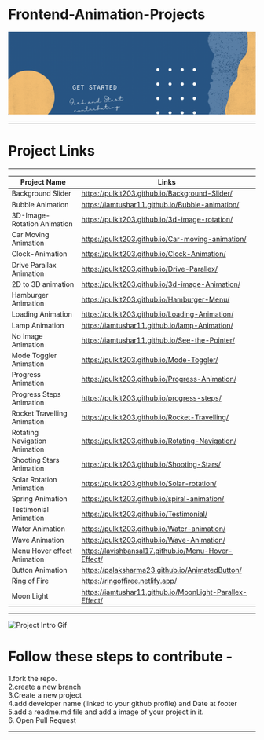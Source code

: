 # Frontend-Animation-Projects

![Project Intro Gif](https://raw.githubusercontent.com/Pulkit203/project-intro-gif/main/Blue%20and%20Yellow%20Modern%20Artisan%20Parties%20and%20Celebrations%20X-Frame%20Banner.gif)

---

# Project Links

---

| Project Name                  | Links                                               |
| ----------------------------- | --------------------------------------------------- |
| Background Slider             | https://pulkit203.github.io/Background-Slider/      |
| Bubble Animation              | https://iamtushar11.github.io/Bubble-animation/     |
| 3D-Image-Rotation Animation   | https://pulkit203.github.io/3d-image-rotation/      |
| Car Moving Animation          | https://pulkit203.github.io/Car-moving-animation/   |
| Clock-Animation               | https://pulkit203.github.io/Clock-Animation/        |
| Drive Parallax Animation      | https://pulkit203.github.io/Drive-Parallex/         |
| 2D to 3D animation            | https://pulkit203.github.io/3d-image-Animation/     |
| Hamburger Animation           | https://pulkit203.github.io/Hamburger-Menu/         |
| Loading Animation             | https://pulkit203.github.io/Loading-Animation/      |
| Lamp Animation                | https://iamtushar11.github.io/lamp-Animation/       |
| No Image Animation            | https://iamtushar11.github.io/See-the-Pointer/      |
| Mode Toggler Animation        | https://pulkit203.github.io/Mode-Toggler/           |
| Progress Animation            | https://pulkit203.github.io/Progress-Animation/     |
| Progress Steps Animation      | https://pulkit203.github.io/progress-steps/         |
| Rocket Travelling Animation   | https://pulkit203.github.io/Rocket-Travelling/      |
| Rotating Navigation Animation | https://pulkit203.github.io/Rotating-Navigation/    |
| Shooting Stars Animation      | https://pulkit203.github.io/Shooting-Stars/         |
| Solar Rotation Animation      | https://pulkit203.github.io/Solar-rotation/         |
| Spring Animation              | https://pulkit203.github.io/spiral-animation/       |
| Testimonial Animation         | https://pulkit203.github.io/Testimonial/            |
| Water Animation               | https://pulkit203.github.io/Water-animation/        |
| Wave Animation                | https://pulkit203.github.io/Wave-Animation/         |
| Menu Hover effect Animation   | https://lavishbansal17.github.io/Menu-Hover-Effect/ |
| Button Animation              | https://palaksharma23.github.io/AnimatedButton/     |
| Ring of Fire                  | https://ringoffiree.netlify.app/                    |
| Moon Light                    | https://iamtushar11.github.io/MoonLight-Parallex-Effect/ |


---

![Project Intro Gif](./Gif.gif)

# Follow these steps to contribute -

1.fork the repo.
<br/>
2.create a new branch
<br/>
3.Create a new project
<br/>
4.add developer name (linked to your github profile) and Date at footer
<br/>
5.add a readme.md file and add a image of your project in it.
<br/> 6. Open Pull Request
<br/>

---
